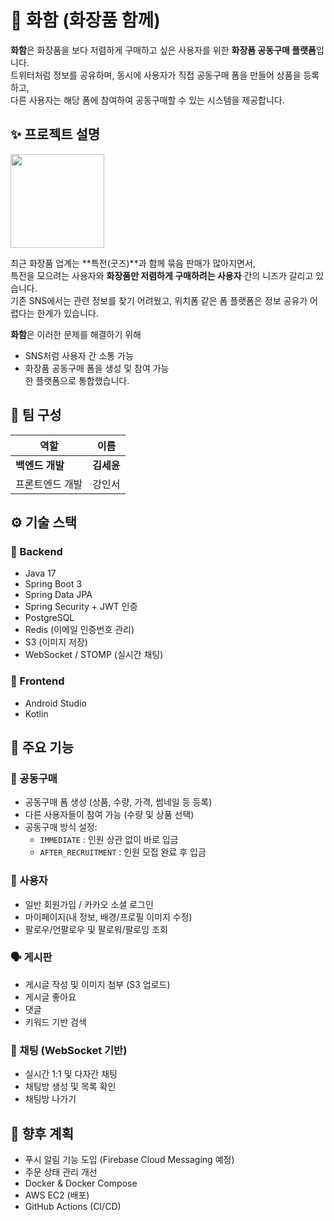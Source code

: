 # 💄 화함 (화장품 함께)

**화함**은 화장품을 보다 저렴하게 구매하고 싶은 사용자를 위한 **화장품 공동구매 플랫폼**입니다.  
트위터처럼 정보를 공유하며, 동시에 사용자가 직접 공동구매 폼을 만들어 상품을 등록하고,<br>
다른 사용자는 해당 폼에 참여하여 공동구매할 수 있는 시스템을 제공합니다.


## ✨ 프로젝트 설명

<img src = "https://github.com/user-attachments/assets/7980364a-e190-4893-842c-6a26958a8c1a" width = "150">

최근 화장품 업계는 **특전(굿즈)**과 함께 묶음 판매가 많아지면서,<br>
특전을 모으려는 사용자와 **화장품만 저렴하게 구매하려는 사용자** 간의 니즈가 갈리고 있습니다.<br>
기존 SNS에서는 관련 정보를 찾기 어려웠고, 위치폼 같은 폼 플랫폼은 정보 공유가 어렵다는 한계가 있습니다.

**화함**은 이러한 문제를 해결하기 위해  
- SNS처럼 사용자 간 소통 가능
- 화장품 공동구매 폼을 생성 및 참여 가능  
한 플랫폼으로 통합했습니다.


## 👥 팀 구성

| 역할            | 이름     |
|----------------|----------|
| **백엔드 개발** | **김세윤** |
| 프론트엔드 개발 | 강인서   |


## ⚙️ 기술 스택

### 🔧 Backend
- Java 17
- Spring Boot 3
- Spring Data JPA
- Spring Security + JWT 인증
- PostgreSQL
- Redis (이메일 인증번호 관리)
- S3 (이미지 저장)
- WebSocket / STOMP (실시간 채팅)


### 🎨 Frontend
- Android Studio
- Kotlin


## 🧩 주요 기능

### 🛒 공동구매
- 공동구매 폼 생성 (상품, 수량, 가격, 썸네일 등 등록)
- 다른 사용자들이 참여 가능 (수량 및 상품 선택)
- 공동구매 방식 설정:  
  - `IMMEDIATE` : 인원 상관 없이 바로 입금  
  - `AFTER_RECRUITMENT` : 인원 모집 완료 후 입금

### 👤 사용자
- 일반 회원가입 / 카카오 소셜 로그인
- 마이페이지(내 정보, 배경/프로필 이미지 수정)
- 팔로우/언팔로우 및 팔로워/팔로잉 조회

### 🗣️ 게시판
- 게시글 작성 및 이미지 첨부 (S3 업로드)
- 게시글 좋아요
- 댓글
- 키워드 기반 검색

### 💬 채팅 (WebSocket 기반)
- 실시간 1:1 및 다자간 채팅
- 채팅방 생성 및 목록 확인
- 채팅방 나가기


## 🚀 향후 계획
- 푸시 알림 기능 도입 (Firebase Cloud Messaging 예정)
- 주문 상태 관리 개선
- Docker & Docker Compose
- AWS EC2 (배포)
- GitHub Actions (CI/CD)
